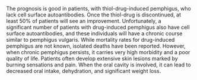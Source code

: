 The prognosis is good in patients, with thiol-drug-induced pemphigus, who lack cell surface autoantibodies. Once the thiol-drug is discontinued, at least 50% of patients will see an improvement. Unfortunately, a significant number of patients with drug-induced pemphigus also have cell surface autoantibodies, and these individuals will have a chronic course similar to pemphigus vulgaris. While mortality rates for drug-induced pemphigus are not known, isolated deaths have been reported. However, when chronic pemphigus persists, it carries very high morbidity and a poor quality of life. Patients often develop extensive skin lesions marked by burning sensations and pain. When the oral cavity is involved, it can lead to decreased oral intake, dehydration, and significant weight loss.